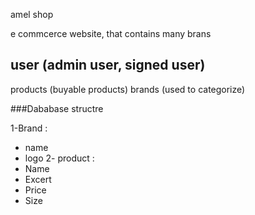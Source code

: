 amel shop

e commcerce website, that contains many brans

## user (admin user, signed user)
products (buyable products)
brands (used to categorize)

###Dababase structre

1-Brand : 
- name 
- logo
2- product :
- Name
- Excert
- Price
- Size